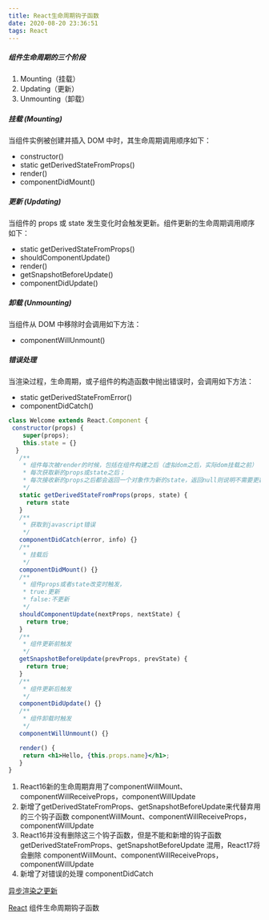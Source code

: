 ```yaml
---
title: React生命周期钩子函数
date: 2020-08-20 23:36:51
tags: React
---
```


##### 组件生命周期的三个阶段
1. Mounting（挂载）
2. Updating（更新）
3. Unmounting（卸载）

<!-- more -->

##### 挂载 (Mounting)
当组件实例被创建并插入 DOM 中时，其生命周期调用顺序如下：
+ constructor()
+ static getDerivedStateFromProps()
+ render()
+ componentDidMount()

##### 更新 (Updating)
当组件的 props 或 state 发生变化时会触发更新。组件更新的生命周期调用顺序如下：
+ static getDerivedStateFromProps()
+ shouldComponentUpdate()
+ render()
+ getSnapshotBeforeUpdate()
+ componentDidUpdate()

##### 卸载 (Unmounting)
当组件从 DOM 中移除时会调用如下方法：
+ componentWillUnmount()

##### 错误处理
当渲染过程，生命周期，或子组件的构造函数中抛出错误时，会调用如下方法：
+ static getDerivedStateFromError()
+ componentDidCatch()

```jsx
class Welcome extends React.Component {
 constructor(props) {
    super(props);
    this.state = {}
  }
   /**
    * 组件每次被render的时候，包括在组件构建之后（虚拟dom之后，实际dom挂载之前）
    * 每次获取新的props或state之后；
    * 每次接收新的props之后都会返回一个对象作为新的state，返回null则说明不需要更新state；
    */
   static getDerivedStateFromProps(props, state) {
     return state
   }
   /**
    * 获取到javascript错误
    */
   componentDidCatch(error, info) {}
   /**
    * 挂载后
    */
   componentDidMount() {}
   /**
    * 组件props或者state改变时触发，
    * true:更新
    * false:不更新
    */
   shouldComponentUpdate(nextProps, nextState) {
     return true;
   }
   /**
    * 组件更新前触发
    */
   getSnapshotBeforeUpdate(prevProps, prevState) {
     return true;
   }
   /**
    * 组件更新后触发
    */
   componentDidUpdate() {}
   /**
    * 组件卸载时触发
    */
   componentWillUnmount() {}

   render() {
    return <h1>Hello, {this.props.name}</h1>;
   }
}
```

1. React16新的生命周期弃用了componentWillMount、componentWillReceiveProps，componentWillUpdate
2. 新增了getDerivedStateFromProps、getSnapshotBeforeUpdate来代替弃用的三个钩子函数 componentWillMount、componentWillReceiveProps，componentWillUpdate 
3. React16并没有删除这三个钩子函数，但是不能和新增的钩子函数 getDerivedStateFromProps、getSnapshotBeforeUpdate 混用，React17将会删除 componentWillMount、componentWillReceiveProps，componentWillUpdate
4. 新增了对错误的处理 componentDidCatch

[异步渲染之更新](https://zh-hans.reactjs.org/blog/2018/03/27/update-on-async-rendering.html)

[React](https://reactjs.org) 组件生命周期钩子函数
